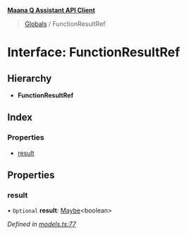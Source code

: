 **[Maana Q Assistant API Client](../README.md)**

> [Globals](../README.md) / FunctionResultRef

# Interface: FunctionResultRef

## Hierarchy

* **FunctionResultRef**

## Index

### Properties

* [result](functionresultref.md#result)

## Properties

### result

• `Optional` **result**: [Maybe](../README.md#maybe)\<boolean>

*Defined in [models.ts:77](https://github.com/maana-io/q-assistant-client/blob/18eccdb/src/models.ts#L77)*

